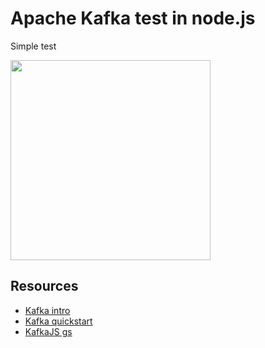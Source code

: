 # Apache Kafka test in node.js

Simple test

<img src="https://www.indellient.com/wp-content/uploads/2020/10/20201021_Introduction-to-Apache-Kafka_BLOG-FEATURED-IMAGE.jpg" width="320px"><img>

## Resources

- [Kafka intro](https://kafka.apache.org/intro)
- [Kafka quickstart](https://kafka.apache.org/quickstart)
- [KafkaJS gs](https://kafka.js.org/docs/getting-started)
